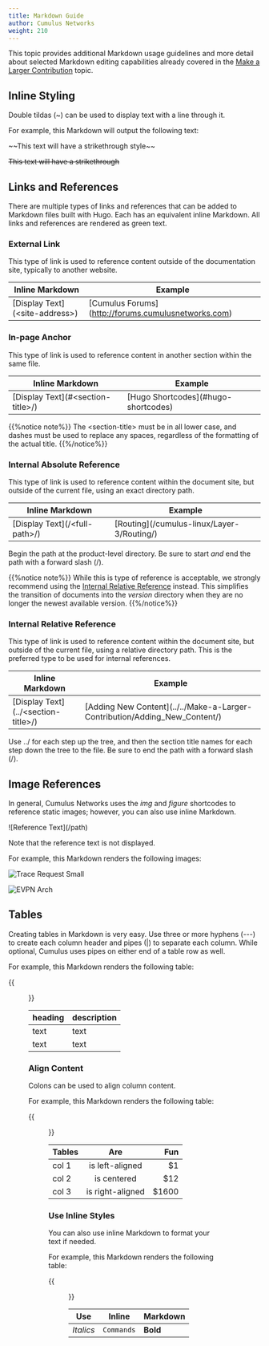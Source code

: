 ```yaml
---
title: Markdown Guide
author: Cumulus Networks
weight: 210
---
```

This topic provides additional Markdown usage guidelines and more detail about selected Markdown editing capabilities already covered in the [Make a Larger Contribution](../../Make-a-Larger-Contribution/) topic.

## Inline Styling

Double tildas (~) can be used to display text with a line through it. 

For example, this Markdown will output the following text:

\~\~This text will have a strikethrough style\~\~

~~This text will have a strikethrough~~

## Links and References

There are multiple types of links and references that can be added to Markdown files built with Hugo. Each has an equivalent inline Markdown. All links and references are rendered as green text.

### External Link

This type of link is used to reference content outside of the documentation site, typically to another website.

| Inline Markdown | Example |
| -------------------- | ---------- |
| \[Display Text\](\<site-address\>) | \[Cumulus Forums\](http://forums.cumulusnetworks.com) |

### In-page Anchor

This type of link is used to reference content in another section within the same file.

| Inline Markdown | Example |
| -------------------- | ---------- |
| \[Display Text\](#\<section-title\>/) | \[Hugo Shortcodes\](#hugo-shortcodes) |

{{%notice note%}}
The \<section-title\> must be in all lower case, and dashes must be used to replace any spaces, regardless of the formatting of the actual title.
{{%/notice%}}

### Internal Absolute Reference

This type of link is used to reference content within the document site, but outside of the current file, using an exact directory path.

| Inline Markdown | Example |
| -------------------- | ---------- |
| \[Display Text\](/\<full-path\>/) | \[Routing\](/cumulus-linux/Layer-3/Routing/) |

Begin the path at the product-level directory. Be sure to start *and* end the path with a forward slash (/).

{{%notice note%}}
While this is type of reference is acceptable, we strongly recommend using the [Internal Relative Reference](#internal-relative-reference) instead. This simplifies the transition of documents into the *version* directory when they are no longer the newest available version.
{{%/notice%}}

### Internal Relative Reference

This type of link is used to reference content within the document site, but outside of the current file, using a relative directory path. This is the preferred type to be used for internal references.

| Inline Markdown | Example |
| -------------------- | ---------- |
| \[Display Text\](../\<section-title\>/) | \[Adding New Content\](../../Make-a-Larger-Contribution/Adding_New_Content/) |

Use ../ for each step up the tree, and then the section title names for each step down the tree to the file. Be sure to end the path with a forward slash (/).

## Image References

In general, Cumulus Networks uses the *img* and *figure*  shortcodes to reference static images; however, you can also use inline Markdown.

\!\[Reference Text\](/path)

Note that the reference text is not displayed.

For example, this Markdown renders the following images:

![Trace Request Small](/images/old_doc_images/sch-trace-request-small-card.png)

![EVPN Arch](/images/cumulus-linux/evpn-basic-clos.png)

## Tables

Creating tables in Markdown is very easy. Use three or more hyphens (---) to create each column header and pipes (|) to separate each column. While optional, Cumulus uses pipes on either end of a table row as well. 

For example, this Markdown renders the following table:

{{<figure src="/images/old_doc_images/contrib-gde-table-mkdn.png" width="250">}}

| heading | description |
| ---------  | ----------- |
| text        | text   |
| text        | text   |

### Align Content

Colons can be used to align column content.

For example, this Markdown renders the following table:

{{<figure src="/images/old_doc_images/contrib-gde-table-alignment.png" width="300">}}

| Tables | Are | Fun |
| ------ |:---:| ---:|
| col 1 | is left-aligned | $1 |
| col 2 | is centered | $12 |
| col 3 | is right-aligned | $1600 |

### Use Inline Styles

You can also use inline Markdown to format your text if needed.

For example, this Markdown renders the following table:

{{<figure src="/images/old_doc_images/contrib-gde-table-style.png" width="300">}}

| Use | Inline | Markdown |
| --- | --- | --- |
| *Italics* | `Commands` | **Bold** |

